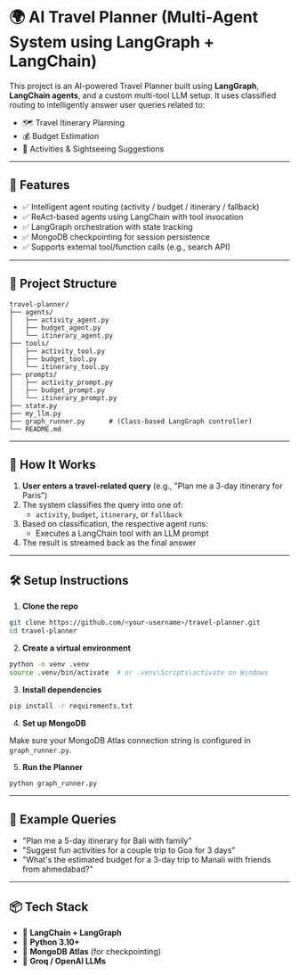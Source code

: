 # 🌍 AI Travel Planner (Multi-Agent System using LangGraph + LangChain)

This project is an AI-powered Travel Planner built using **LangGraph**, **LangChain agents**, and a custom multi-tool LLM setup. It uses classified routing to intelligently answer user queries related to:
- 🗺️ Travel Itinerary Planning
- 💰 Budget Estimation
- 🎡 Activities & Sightseeing Suggestions

---

## 🧠 Features

- ✅ Intelligent agent routing (activity / budget / itinerary / fallback)
- ✅ ReAct-based agents using LangChain with tool invocation
- ✅ LangGraph orchestration with state tracking
- ✅ MongoDB checkpointing for session persistence
- ✅ Supports external tool/function calls (e.g., search API)

---

## 🔧 Project Structure

```
travel-planner/
├── agents/
│   ├── activity_agent.py
│   ├── budget_agent.py
│   └── itinerary_agent.py
├── tools/
│   ├── activity_tool.py
│   ├── budget_tool.py
│   └── itinerary_tool.py
├── prompts/
│   ├── activity_prompt.py
│   ├── budget_prompt.py
│   └── itinerary_prompt.py
├── state.py
├── my_llm.py
├── graph_runner.py      # (Class-based LangGraph controller)
└── README.md
```

---

## 🚀 How It Works

1. **User enters a travel-related query** (e.g., "Plan me a 3-day itinerary for Paris")
2. The system classifies the query into one of:
   - `activity`, `budget`, `itinerary`, or `fallback`
3. Based on classification, the respective agent runs:
   - Executes a LangChain tool with an LLM prompt
4. The result is streamed back as the final answer

---

## 🛠️ Setup Instructions

1. **Clone the repo**

```bash
git clone https://github.com/<your-username>/travel-planner.git
cd travel-planner
```

2. **Create a virtual environment**

```bash
python -m venv .venv
source .venv/bin/activate  # or .venv\Scripts\activate on Windows
```

3. **Install dependencies**

```bash
pip install -r requirements.txt
```

4. **Set up MongoDB**

Make sure your MongoDB Atlas connection string is configured in `graph_runner.py`.

5. **Run the Planner**

```bash
python graph_runner.py
```

---

## 🧪 Example Queries

- "Plan me a 5-day itinerary for Bali with family"
- "Suggest fun activities for a couple trip to Goa for 3 days"
- "What's the estimated budget for a 3-day trip to Manali with friends from ahmedabad?"

---

## 📦 Tech Stack

- 🔹 **LangChain + LangGraph**
- 🔹 **Python 3.10+**
- 🔹 **MongoDB Atlas** (for checkpointing)
- 🔹 **Groq / OpenAI LLMs**

